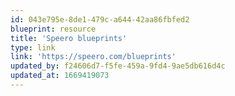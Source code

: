 ```yaml
---
id: 043e795e-8de1-479c-a644-42aa86fbfed2
blueprint: resource
title: 'Speero blueprints'
type: link
link: 'https://speero.com/blueprints'
updated_by: f24606d7-f5fe-459a-9fd4-9ae5db616d4c
updated_at: 1669419073
---
```

